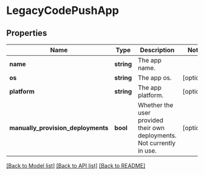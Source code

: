 # LegacyCodePushApp

## Properties
Name | Type | Description | Notes
------------ | ------------- | ------------- | -------------
**name** | **string** | The app name. | 
**os** | **string** | The app os. | [optional] 
**platform** | **string** | The app platform. | [optional] 
**manually_provision_deployments** | **bool** | Whether the user provided their own deployments. Not currently in use. | [optional] 

[[Back to Model list]](../README.md#documentation-for-models) [[Back to API list]](../README.md#documentation-for-api-endpoints) [[Back to README]](../README.md)


